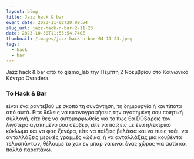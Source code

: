 ```yaml
---
layout: blog
title: Jazz hack & bar
event_date: 2023-11-02T20:00:54
slug_url: jazz-hack-n-bar-2-11-23
date: 2023-10-30T11:55:54.740Z
thumbnail: /images/jazz-hack-n-bar-04-11-23.jpeg
tags:
  - hack
  - bar
---
```

Jazz hack & bar από το gizmo_lab την Πέμπτη 2 Νοεμβρίου στο Kοινωνικό Kέντρο Ovradera.

### Το Hack & Bar

είναι ένα ραντεβού με σκοπό τη συνάντηση, τη δημιουργία ή και τίποτα από αυτά. Είτε θέλεις να εικονογραφήσεις την αγαπημένη σου ποιητική συλλογή, είτε θες να αυτομορφωθείς για το πως θα DOSαρεις τον λιγότερο αγαπημένο σου σέρβερ, είτε να παίξεις με ένα ηλεκτρικό κύκλωμα και να φας ξενέρα, είτε να παίξεις βελάκια και να πιεις τσάι, να ανταλλάξεις μερικές γραμμές κώδικα, ή να ανταλλάξεις μια κουβέντα τελοσπάντων, θέλουμε το χακ εν μπαρ να ειναι ένας χώρος για αυτά και πολλά παραπάνω.